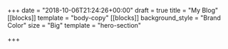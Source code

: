+++
date = "2018-10-06T21:24:26+00:00"
draft = true
title = "My Blog"
[[blocks]]
template = "body-copy"
[[blocks]]
background_style = "Brand Color"
size = "Big"
template = "hero-section"

+++
